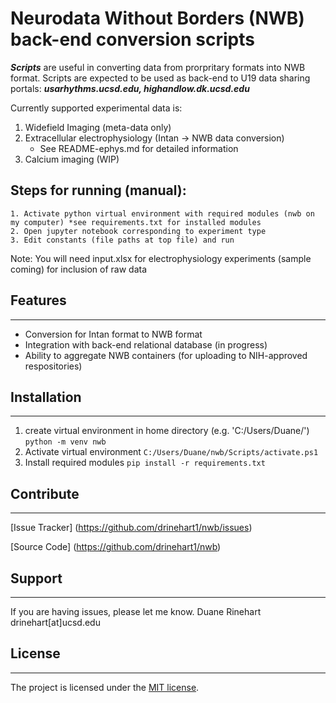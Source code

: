 # **Neurodata Without Borders (NWB) back-end conversion scripts**

***Scripts*** are useful in converting data from prorpritary formats into NWB format.  Scripts are expected to be used as back-end to U19 data sharing portals: ***usarhythms.ucsd.edu, highandlow.dk.ucsd.edu***

Currently supported experimental data is:
1. Widefield Imaging (meta-data only)
2. Extracellular electrophysiology (Intan -> NWB data conversion)
    + See README-ephys.md for detailed information
3. Calcium imaging (WIP)

## Steps for running (manual):

    1. Activate python virtual environment with required modules (nwb on my computer) *see requirements.txt for installed modules
    2. Open jupyter notebook corresponding to experiment type
    3. Edit constants (file paths at top file) and run

Note: You will need input.xlsx for electrophysiology experiments (sample coming) for inclusion of raw data


## Features

---

- Conversion for Intan format to NWB format
- Integration with back-end relational database (in progress)
- Ability to aggregate NWB containers (for uploading to NIH-approved respositories)

## Installation

---

1. create virtual environment in home directory (e.g. 'C:/Users/Duane/')
`python -m venv nwb`
2. Activate virtual environment
`C:/Users/Duane/nwb/Scripts/activate.ps1`
3. Install required modules
`pip install -r requirements.txt`

## Contribute

---

[Issue Tracker] (https://github.com/drinehart1/nwb/issues)

[Source Code] (https://github.com/drinehart1/nwb)

## Support

---

If you are having issues, please let me know.
Duane Rinehart
drinehart[at]ucsd.edu

## License

---
The project is licensed under the [MIT license](https://mit-license.org/).

